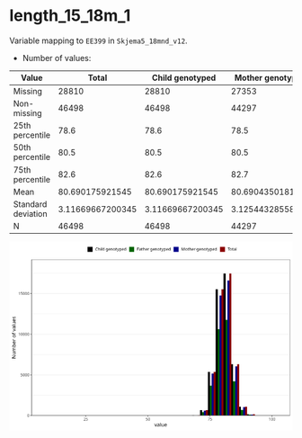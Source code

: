 # length_15_18m_1
Variable mapping to `EE399` in `Skjema5_18mnd_v12`.
- Number of values:

| Value | Total | Child genotyped | Mother genotyped | Father genotyped |
| ----- | ----- | --------------- | ---------------- | ---------------- |
| Missing | 28810 | 28810 | 27353 | 18593 |
| Non-missing | 46498 | 46498 | 44297 | 31491 |
| 25th percentile | 78.6 | 78.6 | 78.5 | 78.5 |
| 50th percentile | 80.5 | 80.5 | 80.5 | 80.5 |
| 75th percentile | 82.6 | 82.6 | 82.7 | 82.5 |
| Mean | 80.690175921545 | 80.690175921545 | 80.6904350181728 | 80.6710679241688 |
| Standard deviation | 3.11669667200345 | 3.11669667200345 | 3.12544328558043 | 3.06060479033478 |
| N | 46498 | 46498 | 44297 | 31491 |



![](length_15_18m_1_n.png)



